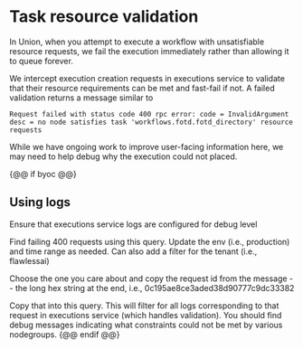 # Task resource validation

In Union, when you attempt to execute a workflow with unsatisfiable resource requests, we fail the execution immediately rather than allowing it to queue forever.

We intercept execution creation requests in executions service to validate that their resource requirements can be met and fast-fail if not. A failed validation returns a message similar to

```{code-block} text
Request failed with status code 400 rpc error: code = InvalidArgument desc = no node satisfies task 'workflows.fotd.fotd_directory' resource requests
```

While we have ongoing work to improve user-facing information here, we may need to help debug why the execution could not placed.

{@@ if byoc @@}
## Using logs
Ensure that executions service logs are configured for debug level

Find failing 400 requests using this query. Update the env (i.e., production) and time range as needed. Can also add a filter for the tenant (i.e., flawlessai)

Choose the one you care about and copy the request id from the message -- the long hex string at the end, i.e., 0c195ae8ce3aded38d90777c9dc33382

Copy that into this query. This will filter for all logs corresponding to that request in executions service (which handles validation). You should find debug messages indicating what constraints could not be met by various nodegroups.
{@@ endif @@}